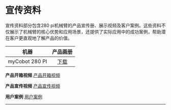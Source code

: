 # 宣传资料
宣传资料部分包含280 pi机械臂的产品宣传册、展示视频及客户案例。这些资料不仅展示了机械臂的核心优势和应用场景，还提供了实际应用中的成功案例，帮助潜在客户更直观地了解产品的价值。

|      机器      |                           产品画册                           |
| :------------: | :----------------------------------------------------------: |
| myCobot 280 PI | [下载](https://download-elephantrobotics.oss-cn-shenzhen.aliyuncs.com/Product_software/myCobot/brochure/myCobot280Pi-brochure-2023031.pdf) |

**产品开箱视频**
[产品开箱视频](https://www.bilibili.com/video/BV1fb4y1C71s/?spm_id_from=333.999.0.0&vd_source=94a06b98b9af0077c365ec65d59de69f)

**产品宣传视频**
[产品宣传视频](https://www.bilibili.com/video/BV1vQ4y1R7Q3/?spm_id_from=333.999.0.0&vd_source=94a06b98b9af0077c365ec65d59de69f)

**用户案例**
[用户案例](https://www.bilibili.com/video/BV1qq4y1z7xp/?t=22.857006&spm_id_from=333.1350.jump_directly&vd_source=94a06b98b9af0077c365ec65d59de69f)

---

